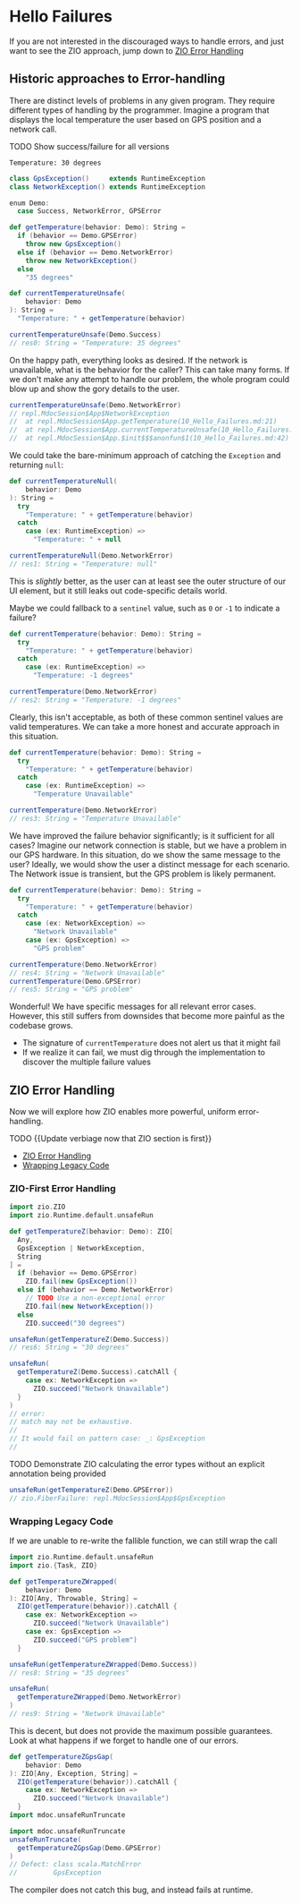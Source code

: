# Hello Failures

If you are not interested in the discouraged ways to handle errors, and just want to see the ZIO approach, jump down to 
[ZIO Error Handling](#zio-error-handling)

## Historic approaches to Error-handling

There are distinct levels of problems in any given program. They require different types of handling by the programmer. Imagine a program that displays the local temperature the user based on GPS position and a network call.

TODO Show success/failure for all versions

```text
Temperature: 30 degrees
```

```scala
class GpsException()     extends RuntimeException
class NetworkException() extends RuntimeException

enum Demo:
  case Success, NetworkError, GPSError

def getTemperature(behavior: Demo): String =
  if (behavior == Demo.GPSError)
    throw new GpsException()
  else if (behavior == Demo.NetworkError)
    throw new NetworkException()
  else
    "35 degrees"
```

```scala
def currentTemperatureUnsafe(
    behavior: Demo
): String =
  "Temperature: " + getTemperature(behavior)

currentTemperatureUnsafe(Demo.Success)
// res0: String = "Temperature: 35 degrees"
```

On the happy path, everything looks as desired.
If the network is unavailable, what is the behavior for the caller?
This can take many forms.
If we don't make any attempt to handle our problem, the whole program could blow up and show the gory details to the user.

```scala
currentTemperatureUnsafe(Demo.NetworkError)
// repl.MdocSession$App$NetworkException
// 	at repl.MdocSession$App.getTemperature(10_Hello_Failures.md:21)
// 	at repl.MdocSession$App.currentTemperatureUnsafe(10_Hello_Failures.md:31)
// 	at repl.MdocSession$App.$init$$$anonfun$1(10_Hello_Failures.md:42)
```

We could take the bare-minimum approach of catching the `Exception` and returning `null`:

```scala
def currentTemperatureNull(
    behavior: Demo
): String =
  try
    "Temperature: " + getTemperature(behavior)
  catch
    case (ex: RuntimeException) =>
      "Temperature: " + null

currentTemperatureNull(Demo.NetworkError)
// res1: String = "Temperature: null"
```

This is *slightly* better, as the user can at least see the outer structure of our UI element, but it still leaks out code-specific details world.

Maybe we could fallback to a `sentinel` value, such as `0` or `-1` to indicate a failure?

```scala
def currentTemperature(behavior: Demo): String =
  try
    "Temperature: " + getTemperature(behavior)
  catch
    case (ex: RuntimeException) =>
      "Temperature: -1 degrees"

currentTemperature(Demo.NetworkError)
// res2: String = "Temperature: -1 degrees"
```

Clearly, this isn't acceptable, as both of these common sentinel values are valid temperatures.
We can take a more honest and accurate approach in this situation.

```scala
def currentTemperature(behavior: Demo): String =
  try
    "Temperature: " + getTemperature(behavior)
  catch
    case (ex: RuntimeException) =>
      "Temperature Unavailable"

currentTemperature(Demo.NetworkError)
// res3: String = "Temperature Unavailable"
```

We have improved the failure behavior significantly; is it sufficient for all cases?
Imagine our network connection is stable, but we have a problem in our GPS hardware.
In this situation, do we show the same message to the user? Ideally, we would show the user a distinct message for each scenario.
The Network issue is transient, but the GPS problem is likely permanent.

```scala
def currentTemperature(behavior: Demo): String =
  try
    "Temperature: " + getTemperature(behavior)
  catch
    case (ex: NetworkException) =>
      "Network Unavailable"
    case (ex: GpsException) =>
      "GPS problem"

currentTemperature(Demo.NetworkError)
// res4: String = "Network Unavailable"
currentTemperature(Demo.GPSError)
// res5: String = "GPS problem"
```

Wonderful!
We have specific messages for all relevant error cases. However, this still suffers from downsides that become more painful as the codebase grows.

- The signature of `currentTemperature` does not alert us that it might fail
- If we realize it can fail, we must dig through the implementation to discover the multiple failure values

## ZIO Error Handling

Now we will explore how ZIO enables more powerful, uniform error-handling.

TODO {{Update verbiage now that ZIO section is first}}

- [ZIO Error Handling](#zio-error-handling)
- [Wrapping Legacy Code](#wrapping-legacy-code)

### ZIO-First Error Handling

```scala
import zio.ZIO
import zio.Runtime.default.unsafeRun

def getTemperatureZ(behavior: Demo): ZIO[
  Any,
  GpsException | NetworkException,
  String
] =
  if (behavior == Demo.GPSError)
    ZIO.fail(new GpsException())
  else if (behavior == Demo.NetworkError)
    // TODO Use a non-exceptional error
    ZIO.fail(new NetworkException())
  else
    ZIO.succeed("30 degrees")

unsafeRun(getTemperatureZ(Demo.Success))
// res6: String = "30 degrees"
```

```scala
unsafeRun(
  getTemperatureZ(Demo.Success).catchAll {
    case ex: NetworkException =>
      ZIO.succeed("Network Unavailable")
  }
)
// error: 
// match may not be exhaustive.
// 
// It would fail on pattern case: _: GpsException
//
```

TODO Demonstrate ZIO calculating the error types without an explicit annotation being provided

```scala
unsafeRun(getTemperatureZ(Demo.GPSError))
// zio.FiberFailure: repl.MdocSession$App$GpsException
```

### Wrapping Legacy Code

If we are unable to re-write the fallible function, we can still wrap the call

```scala
import zio.Runtime.default.unsafeRun
import zio.{Task, ZIO}
```

```scala
def getTemperatureZWrapped(
    behavior: Demo
): ZIO[Any, Throwable, String] =
  ZIO(getTemperature(behavior)).catchAll {
    case ex: NetworkException =>
      ZIO.succeed("Network Unavailable")
    case ex: GpsException =>
      ZIO.succeed("GPS problem")
  }
```

```scala
unsafeRun(getTemperatureZWrapped(Demo.Success))
// res8: String = "35 degrees"
```

```scala
unsafeRun(
  getTemperatureZWrapped(Demo.NetworkError)
)
// res9: String = "Network Unavailable"
```

This is decent, but does not provide the maximum possible guarantees. Look at what happens if we forget to handle one of our errors.

```scala
def getTemperatureZGpsGap(
    behavior: Demo
): ZIO[Any, Exception, String] =
  ZIO(getTemperature(behavior)).catchAll {
    case ex: NetworkException =>
      ZIO.succeed("Network Unavailable")
  }
import mdoc.unsafeRunTruncate
```

```scala
import mdoc.unsafeRunTruncate
unsafeRunTruncate(
  getTemperatureZGpsGap(Demo.GPSError)
)
// Defect: class scala.MatchError
//         GpsException
```

The compiler does not catch this bug, and instead fails at runtime. 


